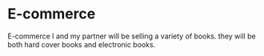 E-commerce
==========

E-commerce  I and my partner will be selling a variety of books. they will be both hard cover books and electronic books.
